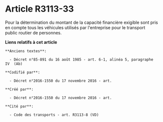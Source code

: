 # Article R3113-33

Pour la détermination du montant de la capacité financière exigible sont pris en compte tous les véhicules utilisés par
l'entreprise pour le transport public routier de personnes.

**Liens relatifs à cet article**

	**Anciens textes**:

	  - Décret n°85-891 du 16 août 1985 - art. 6-1, alinéa 5, paragraphe IV  (Ab)

	**Codifié par**:

	  - Décret n°2016-1550 du 17 novembre 2016 - art.

	**Créé par**:

	  - Décret n°2016-1550 du 17 novembre 2016 - art.

	**Cité par**:

	  - Code des transports - art. R3113-8 (VD)
